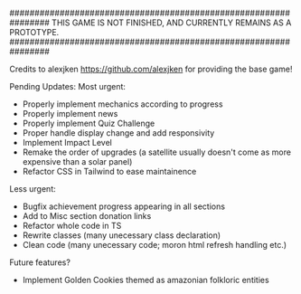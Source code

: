 ################################################################
THIS GAME IS NOT FINISHED, AND CURRENTLY REMAINS AS A PROTOTYPE.
################################################################

Credits to alexjken https://github.com/alexjken for providing the base game!

Pending Updates:
Most urgent:
- Properly implement mechanics according to progress
- Properly implement news
- Properly implement Quiz Challenge
- Proper handle display change and add responsivity
- Implement Impact Level
- Remake the order of upgrades (a satellite usually doesn't come as more expensive than a solar panel)
- Refactor CSS in Tailwind to ease maintainence

 
Less urgent:
- Bugfix achievement progress appearing in all sections
- Add to Misc section donation links
- Refactor whole code in TS
- Rewrite classes (many unecessary class declaration)
- Clean code (many unecessary code; moron html refresh handling etc.)

Future features?
- Implement Golden Cookies themed as amazonian folkloric entities